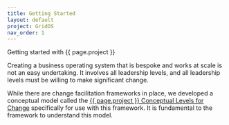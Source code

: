 ```yaml
---
title: Getting Started
layout: default
project: GridOS
nav_order: 1
---
```


Getting started with {{ page.project }}

Creating a business operating system that is bespoke and works at scale is not an easy undertaking. It involves all leadership levels, and all leadership levels must be willing to make significant change.

While there are change facilitation frameworks in place, we developed a conceptual model called the [{{ page.project }} Conceptual Levels for Change](/defiinitions/llobc) specifically for use with this framework. It is fundamental to the framework to understand this model.
